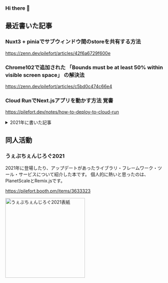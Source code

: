 ### Hi there 👋

## 最近書いた記事
### Nuxt3 + piniaでサブウィンドウ間のstoreを共有する方法
https://zenn.dev/pilefort/articles/42f6a6729f600e

### Chrome102で追加された 「Bounds must be at least 50% within visible screen space」 の解決法
https://zenn.dev/pilefort/articles/c5bd0c474c66e4

### Cloud RunでNext.jsアプリを動かす方法 覚書
https://pilefort.dev/notes/how-to-deploy-to-cloud-run

<details>
  <summary>2021年に書いた記事</summary>
  
  ### Gatsby v4にTailwind v3を導入する方法
  https://pilefort.dev/notes/gatsby-add-tailwindcss
  
  ### vite (react.ts) で wasmを動かす
  https://zenn.dev/pilefort/articles/fd90d9f6a426f9
  
  ### Serverless Frameworkでサーバレスアプリをデプロイする方法
  https://pilefort.dev/notes/serverless-upload
  
  ### インクリメンタル検索でローカルのプロジェクトやPRを切り替える方法【1行コマンド】
  https://zenn.dev/pilefort/articles/e1a0b77924ca62
  
  ### PawでTwitter APIを叩く
  https://zenn.dev/pilefort/articles/0d7223c3f5597e
  
  ### svelte/sapperでsitemapを生成する方法
  https://zenn.dev/pilefort/articles/a6351b644bd54c
  
  ### AWS予算オーバー時にSlack, LINEに通知する方法
  https://pilefort.dev/notes/aws-budgets-notify-to-slack-and-line
</details>

## 同人活動

### うぇぶちぇんじろぐ2021
2021年に登場したり、アップデートがあったライブラリ・フレームワーク・ツール・サービスについて紹介した本です。
個人的に熱いと思ったのは、PlanetScaleとRemix.jsです。

https://pilefort.booth.pm/items/3633323

<a href="https://pilefort.booth.pm/items/3633323" target="_blank">
  <img width="250" src="https://user-images.githubusercontent.com/77576077/168474416-f5e9fae1-810a-46a7-825e-0055720c3532.jpg" alt="うぇぶちぇんじろぐ2021表紙" />
</a>
